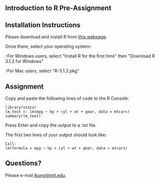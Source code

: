 ## Introduction to R Pre-Assignment

## Installation Instructions

Please download and install R from [this webpage](http://cran.us.r-project.org). 

Once there, select your operating system:

-For Windows users, select "Install R for the first time" then "Download R 3.1.2 for Windows"

-For Mac users, select "R-3.1.2.pkg"

## Assignment

Copy and paste the following lines of code to the R Console:

```
library(stats)
lm_test <- lm(mpg ~ hp + cyl + wt + gear, data = mtcars)
summary(lm_test)
```

Press Enter and copy the output to a .txt file. 

The first two lines of your output should look like:

```
Call:
lm(formula = mpg ~ hp + cyl + wt + gear, data = mtcars)
```

## Questions?
Please e-mail jkung@mit.edu.

